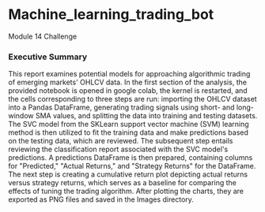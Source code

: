 # Machine_learning_trading_bot
Module 14 Challenge
### Executive Summary
  This report examines potential models for approaching algorithmic trading of emerging markets' OHLCV data. In the first section of the analysis, the provided notebook is opened in google colab, the kernel is restarted, and the cells corresponding to three steps are run: importing the OHLCV dataset into a Pandas DataFrame, generating trading signals using short- and long-window SMA values, and splitting the data into training and testing datasets. 
  The SVC model from the SKLearn support vector machine (SVM) learning method is then utilized to fit the training data and make predictions based on the testing data, which are reviewed. The subsequent step entails reviewing the classification report associated with the SVC model's predictions. A predictions DataFrame is then prepared, containing columns for "Predicted," "Actual Returns," and "Strategy Returns" for the DataFrame. The next step is creating a cumulative return plot depicting actual returns versus strategy returns, which serves as a baseline for comparing the effects of tuning the trading algorithm. After plotting the charts, they are exported as PNG files and saved in the Images directory.
